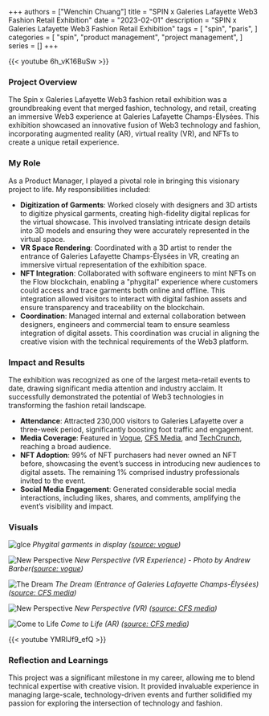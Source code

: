 +++
authors = ["Wenchin Chuang"]
title = "SPIN x Galeries Lafayette Web3 Fashion Retail Exhibition"
date = "2023-02-01"
description = "SPIN x Galeries Lafayette Web3 Fashion Retail Exhibition"
tags = [
    "spin",
    "paris",
]
categories = [
    "spin",
    "product management",
    "project management",
]
series = []
+++

{{< youtube 6h_vK16BuSw >}}

### Project Overview
The Spin x Galeries Lafayette Web3 fashion retail exhibition was a groundbreaking event that merged fashion, technology, and retail, creating an immersive Web3 experience at Galeries Lafayette Champs-Élysées. This exhibition showcased an innovative fusion of Web3 technology and fashion, incorporating augmented reality (AR), virtual reality (VR), and NFTs to create a unique retail experience.

### My Role
As a Product Manager, I played a pivotal role in bringing this visionary project to life. My responsibilities included:
- **Digitization of Garments**: Worked closely with designers and 3D artists to digitize physical garments, creating high-fidelity digital replicas for the virtual showcase. This involved translating intricate design details into 3D models and ensuring they were accurately represented in the virtual space.
- **VR Space Rendering**: Coordinated with a 3D artist to render the entrance of Galeries Lafayette Champs-Élysées in VR, creating an immersive virtual representation of the exhibition space.
- **NFT Integration**: Collaborated with software engineers to mint NFTs on the Flow blockchain, enabling a "phygital" experience where customers could access and trace garments both online and offline. This integration allowed visitors to interact with digital fashion assets and ensure transparency and traceability on the blockchain.
- **Coordination**: Managed internal and external collaboration between designers, engineers and commercial team to ensure seamless integration of digital assets. This coordination was crucial in aligning the creative vision with the technical requirements of the Web3 platform.

### Impact and Results
The exhibition was recognized as one of the largest meta-retail events to date, drawing significant media attention and industry acclaim. It successfully demonstrated the potential of Web3 technologies in transforming the fashion retail landscape.
- **Attendance**: Attracted 230,000 visitors to Galeries Lafayette over a three-week period, significantly boosting foot traffic and engagement.
- **Media Coverage**: Featured in [Vogue](https://vogue.ph/lifestyle/events/how-spin-made-the-biggest-meta-retail-event-to-date/), [CFS Media](https://cfs.media/articles/spin-cfs-galeries-lafayette-web3-fashion-retail-exhibition), and [TechCrunch](https://techcrunch.com/2023/01/04/lablaco-seeks-to-help-usher-in-the-new-era-of-web3-digitized-retail/), reaching a broad audience.
- **NFT Adoption**: 99% of NFT purchasers had never owned an NFT before, showcasing the event’s success in introducing new audiences to digital assets. The remaining 1% comprised industry professionals invited to the event.
- **Social Media Engagement**: Generated considerable social media interactions, including likes, shares, and comments, amplifying the event’s visibility and impact.

### Visuals

![glce](/images/glce.png)
*Phygital garments in display ([source: vogue](https://vogue.ph/lifestyle/events/how-spin-made-the-biggest-meta-retail-event-to-date/))*

![New Perspective](/images/glce_new_perspective_irl.jpg)
*New Perspective (VR Experience) - Photo by Andrew Barber([source: vogue](https://vogue.ph/lifestyle/events/how-spin-made-the-biggest-meta-retail-event-to-date/))*

![The Dream](/images/glce_the_dream.png)
*The Dream (Entrance of Galeries Lafayette Champs-Élysées) ([source: CFS media](https://cfs.media/articles/spin-cfs-galeries-lafayette-web3-fashion-retail-exhibition))*

![New Perspective](/images/glce_new_perspective.png)
*New Perspective (VR) ([source: CFS media](https://cfs.media/articles/spin-cfs-galeries-lafayette-web3-fashion-retail-exhibition))*

![Come to Life](/images/glce_come_to_life.png)
*Come to Life (AR) ([source: CFS media](https://cfs.media/articles/spin-cfs-galeries-lafayette-web3-fashion-retail-exhibition))*

{{< youtube YMRIJf9_efQ >}}

### Reflection and Learnings
This project was a significant milestone in my career, allowing me to blend technical expertise with creative vision. It provided invaluable experience in managing large-scale, technology-driven events and further solidified my passion for exploring the intersection of technology and fashion.
